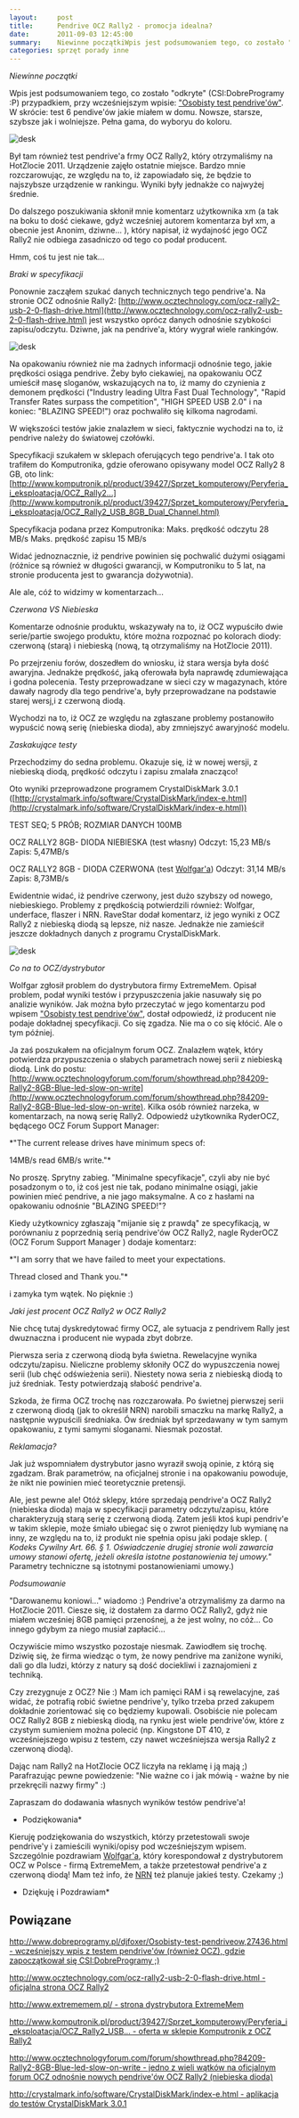 ```yaml
---
layout:     post
title:      Pendrive OCZ Rally2 - promocja idealna?
date:       2011-09-03 12:45:00
summary:    Niewinne początkiWpis jest podsumowaniem tego, co zostało "odkryte" (CSI — DobreProgramy  — P) przypadkiem, przy wcześniejszym wpisie —  "Osobisty test pendrive'ów". W skrócie —  test 6 pendive'ów jakie miałem w domu. Nowsze, starsze, szybsze jak i wolniejsze. Pełna gama, do wyboryu do koloru.Był tam również test pendrive'a frmy OCZ Rally2, który otrzymaliśmy na HotZlocie 2011. Urządzenie zajęło ostatnie ...
categories: sprzęt porady inne
---
```




 *Niewinne początki* 

Wpis jest podsumowaniem tego, co zostało "odkryte" (CSI:DobreProgramy :P) przypadkiem, przy wcześniejszym wpisie: ["Osobisty test pendrive'ów"](http://www.dobreprogramy.pl/djfoxer/Osobisty-test-pendriveow,27436.html). W skrócie: test 6 pendive'ów jakie miałem w domu. Nowsze, starsze, szybsze jak i wolniejsze. Pełna gama, do wyboryu do koloru.


![desk](https://raw.githubusercontent.com/djfoxer/djfoxer.github.io/master/_img/2011-9-3-_174_/g_-_608x405_-_-_27567x20110903094522_1.jpg)


Był tam również test pendrive'a frmy OCZ Rally2, który otrzymaliśmy na HotZlocie 2011. Urządzenie zajęło ostatnie miejsce. Bardzo mnie rozczarowując, ze względu na to, iż zapowiadało się, że będzie to najszybsze urządzenie w rankingu. Wyniki były jednakże co najwyżej średnie.

Do dalszego poszukiwania skłonił mnie komentarz użytkownika xm (a tak na boku to dość ciekawe, gdyż wcześniej autorem komentarza był xm, a obecnie jest Anonim, dziwne... ), który napisał, iż wydajność jego OCZ Rally2 nie odbiega zasadniczo od tego co podał producent.

Hmm, coś tu jest nie tak...

 *Braki w specyfikacji* 

Ponownie zacząłem szukać danych technicznych tego pendrive'a. Na stronie OCZ odnośnie Rally2: [http://www.ocztechnology.com/ocz-rally2-usb-2-0-flash-drive.html](http://www.ocztechnology.com/ocz-rally2-usb-2-0-flash-drive.html) jest wszystko oprócz danych odnośnie szybkości zapisu/odczytu. Dziwne, jak na pendrive'a, który wygrał wiele rankingów.


![desk](https://raw.githubusercontent.com/djfoxer/djfoxer.github.io/master/_img/2011-9-3-_174_/g_-_608x405_-_-_27567x20110903094522_2.jpg)


Na opakowaniu również nie ma żadnych informacji odnośnie tego, jakie prędkości osiąga pendrive. Żeby było ciekawiej, na opakowaniu OCZ umieścił masę sloganów, wskazujących na to, iż mamy do czynienia z demonem prędkości ("Industry leading Ultra Fast Dual Technology", "Rapid Transfer Rates surpass the competition", "HIGH SPEED USB 2.0" i na koniec: "BLAZING SPEED!") oraz pochwaliło się kilkoma nagrodami.

W większości testów jakie znalazłem w sieci, faktycznie wychodzi na to, iż pendrive należy do światowej czołówki.

Specyfikacji szukałem w sklepach oferujących tego pendrive'a. I tak oto trafiłem do Komputronika, gdzie oferowano opisywany model OCZ Rally2 8 GB, oto link: [http://www.komputronik.pl/product/39427/Sprzet_komputerowy/Peryferia_i_eksploatacja/OCZ_Rally2...](http://www.komputronik.pl/product/39427/Sprzet_komputerowy/Peryferia_i_eksploatacja/OCZ_Rally2_USB_8GB_Dual_Channel.html)

Specyfikacja podana przez Komputronika:
Maks. prędkość odczytu	28 MB/s
Maks. prędkość zapisu	15 MB/s

Widać jednoznacznie, iż pendrive powinien się pochwalić dużymi osiągami (różnice są również w długości gwarancji, w Komputroniku to 5 lat, na stronie producenta jest to gwarancja dożywotnia).

Ale ale, cóź to widzimy w komentarzach...

 *Czerwona VS Niebieska* 

Komentarze odnośnie produktu, wskazywały na to, iż OCZ wypuściło dwie serie/partie swojego produktu, które można rozpoznać po kolorach diody: czerwoną (starą) i niebieską (nową, tą otrzymaliśmy na HotZlocie 2011).

Po przejrzeniu forów, doszedłem do wniosku, iż stara wersja była dość awaryjna. Jednakże prędkość, jaką oferowała była naprawdę zdumiewająca i godna polecenia. Testy przeprowadzane w sieci czy w magazynach, które dawały nagrody dla tego pendrive'a, były przeprowadzane na podstawie starej wersj,i z czerwoną diodą.

Wychodzi na to, iż OCZ ze względu na zgłaszane problemy postanowiło wypuścić nową serię (niebieska dioda), aby zmniejszyć awaryjność modelu.

 *Zaskakujące testy* 

Przechodzimy do sedna problemu. Okazuje się, iż w nowej wersji, z niebieską diodą, prędkość odczytu i zapisu zmalała znacząco!

Oto wyniki przeprowadzone programem CrystalDiskMark 3.0.1 ([http://crystalmark.info/software/CrystalDiskMark/index-e.html](http://crystalmark.info/software/CrystalDiskMark/index-e.html)) 

TEST SEQ; 5 PRÓB; ROZMIAR DANYCH 100MB

OCZ RALLY2 8GB- DIODA NIEBIESKA (test własny)
Odczyt: 15,23 MB/s
Zapis: 5,47MB/s


OCZ RALLY2 8GB - DIODA CZERWONA (test [Wolfgar'a](http://www.dobreprogramy.pl/78903,Wolfgar,Uzytkownik.html))
Odczyt: 31,14 MB/s
Zapis: 8,73MB/s


Ewidentnie widać, iż pendrive czerwony, jest dużo szybszy od nowego, niebieskiego.
Problemy z prędkością potwierdzili również: Wolfgar, underface, flaszer i NRN.
RaveStar dodał komentarz, iż jego wyniki z OCZ Rally2 z niebieską diodą są lepsze, niż nasze. Jednakże nie zamieścił jeszcze dokładnych danych z programu CrystalDiskMark.


![desk](https://raw.githubusercontent.com/djfoxer/djfoxer.github.io/master/_img/2011-9-3-_174_/g_-_608x405_-_-_27567x20110903122331_3.jpg)
 

 *Co na to OCZ/dystrybutor* 

Wolfgar zgłosił problem do dystrybutora firmy ExtremeMem. Opisał problem, podał wyniki testów i przypuszczenia jakie nasuwały się po analizie wyników. Jak można było przeczytać w jego komentarzu pod wpisem ["Osobisty test pendrive'ów"](http://www.dobreprogramy.pl/djfoxer/Osobisty-test-pendriveow,27436.html), dostał odpowiedź, iż producent nie podaje dokładnej specyfikacji. Co się zgadza. Nie ma o co się kłócić. Ale o tym później.

Ja zaś poszukałem na oficjalnym forum OCZ. Znalazłem wątek, który potwierdza przypuszczenia o słabych parametrach nowej serii z niebieską diodą.
Link do postu: [http://www.ocztechnologyforum.com/forum/showthread.php?84209-Rally2-8GB-Blue-led-slow-on-write](http://www.ocztechnologyforum.com/forum/showthread.php?84209-Rally2-8GB-Blue-led-slow-on-write).
Kilka osób również narzeka, w komentarzach, na nową serię Rally2. Odpowiedź użytkownika RyderOCZ,  będącego OCZ Forum Support Manager:

 *"The current release drives have minimum specs of:

14MB/s read
6MB/s write."* 

No proszę. Sprytny zabieg. "Minimalne specyfikacje", czyli aby nie być posadzonym o to, iż coś jest nie tak, podano minimalne osiągi, jakie powinien mieć pendrive, a nie jago maksymalne. A co z hasłami na opakowaniu odnośnie "BLAZING SPEED!"? 

Kiedy użytkownicy zgłaszają "mijanie się z prawdą" ze specyfikacją, w porównaniu z poprzednią serią pendrive'ów OCZ Rally2, nagle RyderOCZ  (OCZ Forum Support Manager ) dodaje komentarz:

 *"I am sorry that we have failed to meet your expectations.

Thread closed and Thank you."* 

i zamyka tym wątek. No pięknie :)


 *Jaki jest procent OCZ Rally2 w OCZ Rally2* 

Nie chcę tutaj dyskredytować firmy OCZ, ale sytuacja z pendrivem Rally jest dwuznaczna i producent nie wypada zbyt dobrze. 

Pierwsza seria z czerwoną diodą była świetna. Rewelacyjne wynika odczytu/zapisu. Nieliczne problemy skłoniły OCZ do wypuszczenia nowej serii (lub chęć odświeżenia serii). Niestety nowa seria z niebieską diodą to już średniak. Testy potwierdzają słabość pendrive'a.

Szkoda, że firma OCZ trochę nas rozczarowała. Po świetnej pierwszej serii z czerwoną diodą (jak to określił NRN) narobili smaczku na markę Rally2, a następnie wypuścili średniaka. Ów średniak był sprzedawany w tym samym opakowaniu, z tymi samymi sloganami. Niesmak pozostał.

 *Reklamacja?* 

Jak już wspomniałem dystrybutor jasno wyraził swoją opinie, z którą się zgadzam. Brak parametrów, na oficjalnej stronie i na opakowaniu powoduje, że nikt nie powinien mieć teoretycznie pretensji. 

Ale, jest pewne ale! Otóż sklepy, które sprzedają pendrive'a OCZ Rally2 (niebieska dioda) maja w specyfikacji parametry odczytu/zapisu, które charakteryzują starą serię z czerwoną diodą. Zatem jeśli ktoś kupi pendriv'e w takim sklepie, może śmiało ubiegać się o zwrot pieniędzy lub wymianę na inny, ze względu na to, iż produkt nie spełnia opisu jaki podaje sklep.
( *Kodeks Cywilny
Art. 66. 
§ 1.  Oświadczenie drugiej stronie woli zawarcia umowy stanowi ofertę, jeżeli określa istotne postanowienia tej umowy."*  
Parametry techniczne są istotnymi postanowieniami umowy.)

 *Podsumowanie* 

"Darowanemu koniowi..." wiadomo :) Pendrive'a otrzymaliśmy za darmo na HotZlocie 2011.  Ciesze się, iż dostałem za darmo OCZ Rally2, gdyż nie miałem wcześniej 8GB pamięci przenośnej, a że jest wolny, no cóż... Co innego gdybym za niego musiał zapłacić... 

Oczywiście mimo wszystko pozostaje niesmak. Zawiodłem się trochę. Dziwię się, że firma wiedząc o tym, że nowy pendrive ma zaniżone wyniki, dali go dla ludzi, którzy z natury są dość dociekliwi i zaznajomieni z techniką. 

Czy zrezygnuje z OCZ? Nie :) Mam ich pamięci RAM i są rewelacyjne, zaś widać, że potrafią robić świetne pendrive'y, tylko  trzeba przed zakupem dokładnie zorientować się co będziemy kupowali. Osobiście nie polecam OCZ Rally2 8GB z niebieską diodą, na rynku jest wiele pendrive'ów, które z czystym sumieniem można polecić (np. Kingstone DT 410, z wcześniejszego wpisu z testem, czy nawet wcześniejsza wersja Rally2 z czerwoną diodą).

Dając nam Rally2 na HotZlocie OCZ liczyła na reklamę i ją mają ;) Parafrazując pewne powiedzenie:
"Nie ważne co i jak mówią - ważne by nie przekręcili nazwy firmy" :) 

Zapraszam do dodawania własnych wyników testów pendrive'a!

 * Podziękowania* 

Kieruję podziękowania do wszystkich, którzy przetestowali swoje pendrive'y i zamieścili wyniki/opisy pod wcześniejszym wpisem.
Szczególnie pozdrawiam [Wolfgar'a](http://www.dobreprogramy.pl/78903,Wolfgar,Uzytkownik.html), który korespondował z dystrybutorem OCZ w Polsce - firmą ExtremeMem, a także przetestował pendrive'a z czerwoną diodą! Mam też info, że [NRN](http://www.dobreprogramy.pl/nrn) też planuje jakieś testy. Czekamy ;)

 * Dziękuję i Pozdrawiam* 



## Powiązane




[http://www.dobreprogramy.pl/djfoxer/Osobisty-test-pendriveow,27436.html - wcześniejszy wpis z testem pendrive'ów (również OCZ), gdzie zapoczątkował się CSI:DobreProgramy ;)](http://www.dobreprogramy.pl/djfoxer/Osobisty-test-pendriveow,27436.html)

[http://www.ocztechnology.com/ocz-rally2-usb-2-0-flash-drive.html - oficjalna strona OCZ Rally2](http://www.ocztechnology.com/ocz-rally2-usb-2-0-flash-drive.html)

[http://www.extrememem.pl/ - strona dystrybutora ExtremeMem](http://www.extrememem.pl/)

[http://www.komputronik.pl/product/39427/Sprzet_komputerowy/Peryferia_i_eksploatacja/OCZ_Rally2_USB... - oferta w sklepie Komputronik z OCZ Rally2](http://www.komputronik.pl/product/39427/Sprzet_komputerowy/Peryferia_i_eksploatacja/OCZ_Rally2_USB_8GB_Dual_Channel.html)

[http://www.ocztechnologyforum.com/forum/showthread.php?84209-Rally2-8GB-Blue-led-slow-on-write - jedno z wieli wątków na oficjalnym forum OCZ odnośnie nowych pendrive'ów OCZ Rally2 (niebieska dioda)](http://www.ocztechnologyforum.com/forum/showthread.php?84209-Rally2-8GB-Blue-led-slow-on-write)

[http://crystalmark.info/software/CrystalDiskMark/index-e.html - aplikacja do testów CrystalDiskMark 3.0.1 ](http://crystalmark.info/software/CrystalDiskMark/index-e.html)


